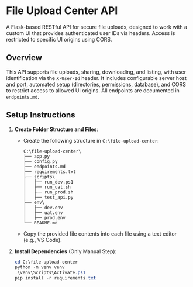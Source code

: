 # File Upload Center API

A Flask-based RESTful API for secure file uploads, designed to work with a custom UI that provides authenticated user IDs via headers. Access is restricted to specific UI origins using CORS.

## Overview
This API supports file uploads, sharing, downloading, and listing, with user identification via the `X-User-Id` header. It includes configurable server host and port, automated setup (directories, permissions, database), and CORS to restrict access to allowed UI origins. All endpoints are documented in `endpoints.md`.

## Setup Instructions
1. **Create Folder Structure and Files**:
   - Create the following structure in `C:\file-upload-center`:
     ```
     C:\file-upload-center\
     ├── app.py
     ├── config.py
     ├── endpoints.md
     ├── requirements.txt
     ├── scripts\
     │   ├── run_dev.ps1
     │   ├── run_uat.sh
     │   ├── run_prod.sh
     │   ├── test_api.py
     ├── env\
     │   ├── dev.env
     │   ├── uat.env
     │   ├── prod.env
     └── README.md
     ```
   - Copy the provided file contents into each file using a text editor (e.g., VS Code).

2. **Install Dependencies** (Only Manual Step):
   ```powershell
   cd C:\file-upload-center
   python -m venv venv
   .\venv\Scripts\Activate.ps1
   pip install -r requirements.txt